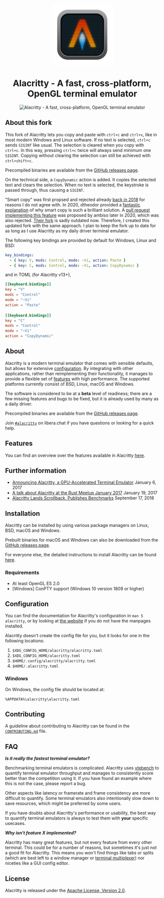 <p align="center">
    <img width="200" alt="Alacritty Logo" src="https://raw.githubusercontent.com/alacritty/alacritty/master/extra/logo/compat/alacritty-term%2Bscanlines.png">
</p>

<h1 align="center">Alacritty - A fast, cross-platform, OpenGL terminal emulator</h1>

<p align="center">
  <img alt="Alacritty - A fast, cross-platform, OpenGL terminal emulator"
       src="extra/promo/alacritty-readme.png">
</p>

## About this fork

This fork of Alacritty lets you copy and paste with `ctrl+c` and `ctrl+v`, like in most modern Windows and Linux software. If no text is selected, `ctrl+c` sends `SIGINT` like usual. The selection is cleared when you copy with `ctrl+c`. In this way, pressing `ctrl+c` twice will always send minimum one `SIGINT`. Copying without clearing the selection can still be achieved with `ctrl+shift+c`.

Precompiled binaries are available from the [GitHub releases page](https://github.com/sigurdo/alacritty-smart-copy/releases).

On the technical side, a `CopyDynamic` action is added. It copies the selected text and clears the selection. When no text is selected, the keystroke is passed through, thus causing a `SIGINT`.

"Smart copy" was first propsed and rejected already [back in 2018](https://github.com/alacritty/alacritty/issues/1919) for reasons I do not agree with. In 2020, dtheodor provided a [fantastic explanation](https://github.com/alacritty/alacritty/issues/1919#issuecomment-588188924) of why smart copy is such a brilliant solution. A [pull request implementing this feature](https://github.com/alacritty/alacritty/pull/3873) was proposed by ambiso later in 2020, which was also rejected. [Their fork](https://github.com/ambiso/alacritty/tree/master) is sadly outdated now. Therefore, I created this updated fork with the same approach. I plan to keep the fork up to date for as long as I use Alacritty as my daily driver terminal emulator.

The following key bindings are provided by default for Windows, Linux and BSD:

```yaml
key_bindings:
  - { key: V, mods: Control, mode: ~Vi, action: Paste }
  - { key: C, mods: Control, mode: ~Vi, action: CopyDynamic }
```

and in TOML (for Alacritty v13+),

```toml
[[keyboard.bindings]]
key = "V"
mods = "Control"
mode = "~Vi"
action = "Paste"

[[keyboard.bindings]]
key = "C"
mods = "Control"
mode = "~Vi"
action = "CopyDynamic"
```

## About

Alacritty is a modern terminal emulator that comes with sensible defaults, but
allows for extensive [configuration](#configuration). By integrating with other
applications, rather than reimplementing their functionality, it manages to
provide a flexible set of [features](./docs/features.md) with high performance.
The supported platforms currently consist of BSD, Linux, macOS and Windows.

The software is considered to be at a **beta** level of readiness; there are
a few missing features and bugs to be fixed, but it is already used by many as
a daily driver.

Precompiled binaries are available from the [GitHub releases page](https://github.com/alacritty/alacritty/releases).

Join [`#alacritty`] on libera.chat if you have questions or looking for a quick help.

[`#alacritty`]: https://web.libera.chat/gamja/?channels=#alacritty

## Features

You can find an overview over the features available in Alacritty [here](./docs/features.md).

## Further information

- [Announcing Alacritty, a GPU-Accelerated Terminal Emulator](https://jwilm.io/blog/announcing-alacritty/) January 6, 2017
- [A talk about Alacritty at the Rust Meetup January 2017](https://www.youtube.com/watch?v=qHOdYO3WUTk) January 19, 2017
- [Alacritty Lands Scrollback, Publishes Benchmarks](https://jwilm.io/blog/alacritty-lands-scrollback/) September 17, 2018

## Installation

Alacritty can be installed by using various package managers on Linux, BSD,
macOS and Windows.

Prebuilt binaries for macOS and Windows can also be downloaded from the
[GitHub releases page](https://github.com/alacritty/alacritty/releases).

For everyone else, the detailed instructions to install Alacritty can be found
[here](INSTALL.md).

### Requirements

- At least OpenGL ES 2.0
- [Windows] ConPTY support (Windows 10 version 1809 or higher)

## Configuration

You can find the documentation for Alacritty's configuration in `man 5
alacritty`, or by looking at [the website] if you do not have the manpages
installed.

[the website]: https://alacritty.org/config-alacritty.html

Alacritty doesn't create the config file for you, but it looks for one in the
following locations:

1. `$XDG_CONFIG_HOME/alacritty/alacritty.toml`
2. `$XDG_CONFIG_HOME/alacritty.toml`
3. `$HOME/.config/alacritty/alacritty.toml`
4. `$HOME/.alacritty.toml`

### Windows

On Windows, the config file should be located at:

`%APPDATA%\alacritty\alacritty.toml`

## Contributing

A guideline about contributing to Alacritty can be found in the
[`CONTRIBUTING.md`](CONTRIBUTING.md) file.

## FAQ

**_Is it really the fastest terminal emulator?_**

Benchmarking terminal emulators is complicated. Alacritty uses
[vtebench](https://github.com/alacritty/vtebench) to quantify terminal emulator
throughput and manages to consistently score better than the competition using
it. If you have found an example where this is not the case, please report a
bug.

Other aspects like latency or framerate and frame consistency are more difficult
to quantify. Some terminal emulators also intentionally slow down to save
resources, which might be preferred by some users.

If you have doubts about Alacritty's performance or usability, the best way to
quantify terminal emulators is always to test them with **your** specific
usecases.

**_Why isn't feature X implemented?_**

Alacritty has many great features, but not every feature from every other
terminal. This could be for a number of reasons, but sometimes it's just not a
good fit for Alacritty. This means you won't find things like tabs or splits
(which are best left to a window manager or [terminal multiplexer][tmux]) nor
niceties like a GUI config editor.

[tmux]: https://github.com/tmux/tmux

## License

Alacritty is released under the [Apache License, Version 2.0].

[Apache License, Version 2.0]: https://github.com/alacritty/alacritty/blob/master/LICENSE-APACHE
